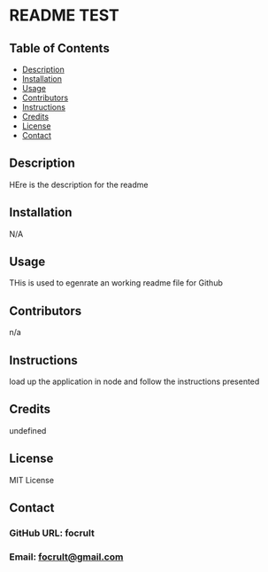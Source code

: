 # README TEST

  ## Table of Contents
  - [Description](#description)
  - [Installation](#installation)
  - [Usage](#usage)
  - [Contributors](#contributors)
  - [Instructions](#instructions)
  - [Credits](#credits)
  - [License](#license)
  - [Contact](#contact)

  ## Description
  HEre is the description for the readme
  ## Installation
  N/A
  ## Usage
  THis is used to egenrate an working readme file for Github
  ## Contributors
  n/a
  ## Instructions
  load up the application in node and follow the instructions presented
  ## Credits
  undefined
  ## License
  MIT License
  ## Contact
  ### GitHub URL: focrult
  ### Email: focrult@gmail.com
  